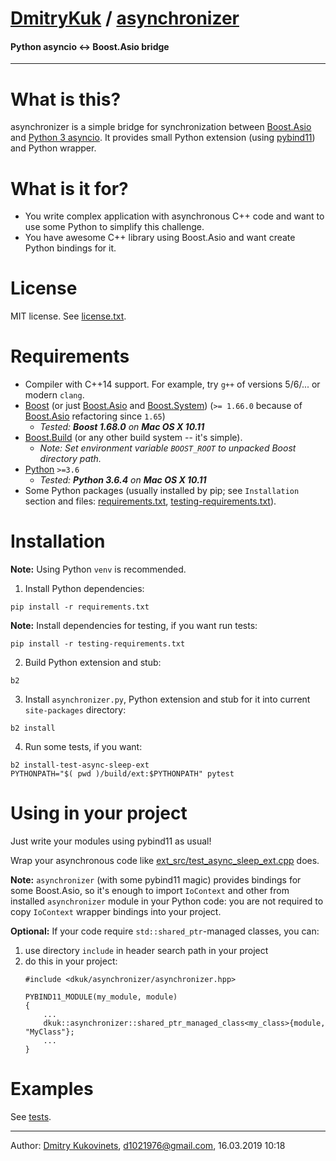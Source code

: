 # [DmitryKuk](https://github.com/DmitryKuk) / [asynchronizer](https://github.com/DmitryKuk/asynchronizer)
#### Python asyncio <-> Boost.Asio bridge
---

# What is this?
asynchronizer is a simple bridge for synchronization between [Boost.Asio](https://www.boost.org/doc/libs/1_69_0/doc/html/boost_asio.html) and [Python 3 asyncio](https://docs.python.org/3/library/asyncio.html). It provides small Python extension (using [pybind11](https://github.com/pybind/pybind11)) and Python wrapper.

# What is it for?
- You write complex application with asynchronous C++ code and want to use some Python to simplify this challenge.
- You have awesome C++ library using Boost.Asio and want create Python bindings for it.

# License
MIT license. See [license.txt](license.txt).

# Requirements
- Compiler with C++14 support. For example, try `g++` of versions 5/6/... or modern `clang`.
- [Boost](http://www.boost.org/) (or just [Boost.Asio](https://www.boost.org/doc/libs/1_69_0/doc/html/boost_asio.html) and [Boost.System](https://www.boost.org/doc/libs/1_69_0/libs/system/doc/html/system.html)) (`>= 1.66.0` because of [Boost.Asio](http://www.boost.org/doc/libs/1_69_0/doc/html/boost_asio.html) refactoring since `1.65`)
    + *Tested: **Boost 1.68.0** on **Mac OS X 10.11***
- [Boost.Build](http://www.boost.org/build/) (or any other build system -- it's simple).
    + *Note: Set environment variable `BOOST_ROOT` to unpacked Boost directory path.*
- [Python](https://www.python.org) `>=3.6`
    + *Tested: **Python 3.6.4** on **Mac OS X 10.11***
- Some Python packages (usually installed by pip; see `Installation` section and files: [requirements.txt](requirements.txt), [testing-requirements.txt](testing-requirements.txt)).

# Installation
**Note:** Using Python `venv` is recommended.
1. Install Python dependencies:
```
pip install -r requirements.txt
```
**Note:** Install dependencies for testing, if you want run tests:
```
pip install -r testing-requirements.txt
```
2. Build Python extension and stub:
```
b2
```
3. Install `asynchronizer.py`, Python extension and stub for it into current `site-packages` directory:
```
b2 install
```
4. Run some tests, if you want:
```
b2 install-test-async-sleep-ext
PYTHONPATH="$( pwd )/build/ext:$PYTHONPATH" pytest
```

# Using in your project
Just write your modules using pybind11 as usual!

Wrap your asynchronous code like [ext_src/test_async_sleep_ext.cpp](ext_src/test_async_sleep_ext.cpp) does.

**Note:** `asynchronizer` (with some pybind11 magic) provides bindings for some Boost.Asio, so it's enough to import `IoContext` and other from installed `asynchronizer` module in your Python code: you are not required to copy `IoContext` wrapper bindings into your project.

**Optional:** If your code require `std::shared_ptr`-managed classes, you can:
1. use directory `include` in header search path in your project
2. do this in your project:
    ```
    #include <dkuk/asynchronizer/asynchronizer.hpp>

    PYBIND11_MODULE(my_module, module)
    {
        ...
        dkuk::asynchronizer::shared_ptr_managed_class<my_class>{module, "MyClass"};
        ...
    }
    ```

# Examples
See [tests](tests).

---

Author: [Dmitry Kukovinets](https://github.com/DmitryKuk), <d1021976@gmail.com>, 16.03.2019 10:18
